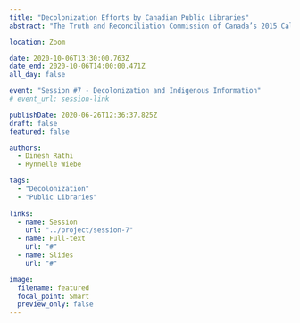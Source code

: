 ```yaml
---
title: "Decolonization Efforts by Canadian Public Libraries"
abstract: "The Truth and Reconciliation Commission of Canada’s 2015 Calls to Action and the CFLA-FCAB Truth and Reconciliation Committee’s 2017 Report and Recommendations provide libraries with information for furthering reconciliation and decolonization efforts. Public libraries in Canada have responded to these documents by undertaking various initiatives, which are communicated by libraries, for example, through websites. This paper analyzes content from five public library websites and the findings suggest that libraries have taken various initiatives in different areas including online and physical spaces, collection, and programs. Interestingly, decolonization and reconciliation related work also features in some public libraries’ strategic plans."

location: Zoom

date: 2020-10-06T13:30:00.763Z
date_end: 2020-10-06T14:00:00.471Z
all_day: false

event: "Session #7 - Decolonization and Indigenous Information"
# event_url: session-link

publishDate: 2020-06-26T12:36:37.825Z
draft: false
featured: false

authors:
  - Dinesh Rathi
  - Rynnelle Wiebe

tags:
  - "Decolonization"
  - "Public Libraries"
  
links:
  - name: Session
    url: "../project/session-7"
  - name: Full-text
    url: "#"
  - name: Slides
    url: "#"

image:
  filename: featured
  focal_point: Smart
  preview_only: false
---
```

